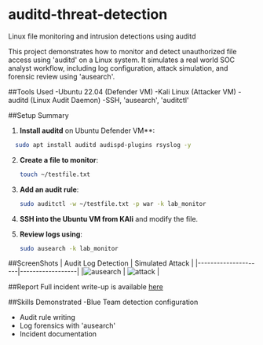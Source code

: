 # auditd-threat-detection
Linux file monitoring and intrusion detections using auditd

This project demonstrates how to monitor and detect unauthorized file access using 'auditd' on a Linux system. It simulates a real world SOC analyst workflow, including log configuration, attack simulation, and forensic review using 'ausearch'.

##Tools Used
-Ubuntu 22.04 (Defender VM)
-Kali Linux (Attacker VM)
-auditd (Linux Audit Daemon)
-SSH, 'ausearch', 'auditctl'

##Setup Summary
1. **Install auditd** on Ubuntu Defender VM**:
 ```bash
   sudo apt install auditd audispd-plugins rsyslog -y
   ```

2. **Create a file to monitor**:
   ``` bash
   touch ~/testfile.txt
   ```

3. **Add an audit rule**:
   ```bash
   sudo auditctl -w ~/testfile.txt -p war -k lab_monitor
   ```

4. **SSH into the Ubuntu VM from KAli** and modify the file.

5. **Review logs using**:
   ```bash
   sudo ausearch -k lab_monitor
   ```

##ScreenShots
| Audit Log Detection | Simulated Attack |
|---------------------|------------------|
|![ausearch](screenshots/ausearch_output.png) | ![attack](screenshots/terminal_logs.png) |

##Report
Full incident write-up is available [here](report/incident_report.md)

##Skills Demonstrated
-Blue Team detection configuration
- Audit rule writing
- Log forensics with 'ausearch'
- Incident documentation
